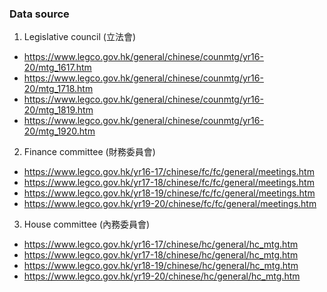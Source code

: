 ### Data source

1. Legislative council (立法會)
  - https://www.legco.gov.hk/general/chinese/counmtg/yr16-20/mtg_1617.htm
  - https://www.legco.gov.hk/general/chinese/counmtg/yr16-20/mtg_1718.htm
  - https://www.legco.gov.hk/general/chinese/counmtg/yr16-20/mtg_1819.htm
  - https://www.legco.gov.hk/general/chinese/counmtg/yr16-20/mtg_1920.htm

2. Finance committee (財務委員會)
  - https://www.legco.gov.hk/yr16-17/chinese/fc/fc/general/meetings.htm
  - https://www.legco.gov.hk/yr17-18/chinese/fc/fc/general/meetings.htm
  - https://www.legco.gov.hk/yr18-19/chinese/fc/fc/general/meetings.htm
  - https://www.legco.gov.hk/yr19-20/chinese/fc/fc/general/meetings.htm

3. House committee (內務委員會)
  - https://www.legco.gov.hk/yr16-17/chinese/hc/general/hc_mtg.htm
  - https://www.legco.gov.hk/yr17-18/chinese/hc/general/hc_mtg.htm
  - https://www.legco.gov.hk/yr18-19/chinese/hc/general/hc_mtg.htm
  - https://www.legco.gov.hk/yr19-20/chinese/hc/general/hc_mtg.htm
